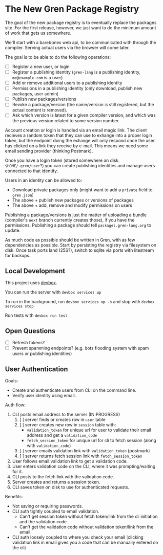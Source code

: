 # The New Gren Package Registry

The goal of the new package registry is to eventually replace the packages site.
For the first release, however, we just want to do the minimum amount of work that gets us somewhere.

We'll start with a barebones web api, to be communicated with through the compiler.
Serving actual users via the browser will come later.

The goal is to be able to do the following operations:

* [ ] Register a new user, or login
* [ ] Register a publishing identity (`gren-lang` is a publishing identity, `me@example.com` is a user)
* [ ] Add or remove additional users to a publishing identity
* [ ] Permissions in a publishing identity (only download, publish new packages, user admin)
* [ ] Publish new packages/versions
* [ ] Revoke a package/version (the name/version is still registered, but the actual content is removed).
* [ ] Ask which version is latest for a given compiler version, and which was the previous version related to some version number.

Account creation or login is handled via an email magic link.
The client recieves a random token that they can use to exhange into a proper login token, but the endpoint doing the exhange will only respond once the user has clicked on a link they receive by e-mail.
This means we need some email sending provider (thinking Postmark).

Once you have a login token (stored somewhere on disk. `$HOME/.gren/user`?) you can create publishing identities and manage users connected to that identity.

Users in an identity can be allowed to:
* Download private packages only (might want to add a `private` field to `gren.json`)
* The above + publish new packages or versions of packages
* The above + add, remove and modify permissions on users

Publishing a package/versions is just the matter of uploading a bundle (compiler's `next` branch currently creates those), if you have the permissions.
Publishing a package should tell `packages.gren-lang.org` to update.

As much code as possible should be written in Gren, with as few dependencies as possible.
Start by persisting the registry via filesystem on disk.
Once task ports land (25S?), switch to sqlite via ports with litestream for backups.

## Local Development

This project uses [devbox](https://www.jetify.com/devbox).

You can run the server with `devbox services up`

To run in the background, run `devbox services up -b` and stop with `devbox services stop`

Run tests with `devbox run test`

## Open Questions

* [ ] Refresh tokens?
* [ ] Prevent spamming endpoints? (e.g. bots flooding system with spam users or publishing identities)

## User Authentication

Goals:

- Create and authenticate users from CLI on the command line.
- Verify user identity using email.

Auth flow:

1. CLI posts email address to the server (IN PROGRESS)
    1. [ ] server finds or creates row in `user` table
    2. [ ] server creates new row in `session` table with:
        - `validation_token` for unique url for user to validate their email address and get a `validation_code`
        - `fetch_session_token` for unique url for cli to fetch session (along with `validation_code`)
    4. [ ] server emails validation link with `validation_token` (postmark)
    5. [ ] server returns fetch session link with `fetch_session_token`
2. User follows email validation link to get a validation code.
3. User enters validation code on the CLI, where it was prompting/waiting for it.
4. CLI posts to the fetch link with the validation code.
5. Server creates and returns a session token.
6. CLI saves token on disk to use for authenticated requests.

Benefits:

- Not saving or requiring passwords.
- CLI auth tightly coupled to email validation.
    - Can't get session token without fetch token/link from the cli initiation and the validation code.
    - Can't get the validation code without validation token/link from the email.
- CLI auth loosely coupled to where you check your email (clicking validation link in email gives you a code that can be manually entered on the cli)
